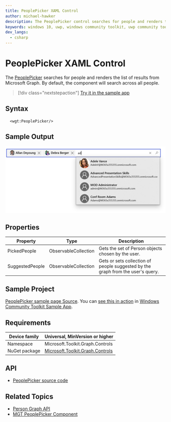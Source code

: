```yaml
---
title: PeoplePicker XAML Control
author: michael-hawker
description: The PeoplePicker control searches for people and renders the list of results from Microsoft Graph.
keywords: windows 10, uwp, windows community toolkit, uwp community toolkit, uwp toolkit, people, peoplepicker, picker, graph
dev_langs:
  - csharp
---
```


# PeoplePicker XAML Control

The [PeoplePicker](/dotnet/api/microsoft.toolkit.graph.controls.peoplepicker) searches for people and renders the list of results from Microsoft Graph. By default, the component will search across all people.

> [!div class="nextstepaction"]
> [Try it in the sample app](uwpct://controls?sample=PeoplePicker)

## Syntax

```xaml
  <wgt:PeoplePicker/>
```

## Sample Output

![PeoplePicker Control](../../resources/images/Graph/Controls/PeoplePicker.png)

## Properties

| Property | Type | Description |
| -- | -- | -- |
| PickedPeople | ObservableCollection<Person> | Gets the set of Person objects chosen by the user. |
| SuggestedPeople | ObservableCollection<Person> | Gets or sets collection of people suggested by the graph from the user's query. |

## Sample Project

[PeoplePicker sample page Source](https://github.com/Microsoft/WindowsCommunityToolkit//tree/master/Microsoft.Toolkit.Uwp.SampleApp/SamplePages/PeoplePicker). You can [see this in action](uwpct://Controls?sample=PeoplePicker) in [Windows Community Toolkit Sample App](http://aka.ms/uwptoolkitapp).

## Requirements

| Device family | Universal, MinVersion or higher |
| -- | -- |
| Namespace | Microsoft.Toolkit.Graph.Controls |
| NuGet package | [Microsoft.Toolkit.Graph.Controls](https://www.nuget.org/packages/Microsoft.Toolkit.Graph.Controls) |

## API

* [PeoplePicker source code](https://github.com/windows-toolkit/Graph-Controls/tree/master/Microsoft.Toolkit.Graph.Controls/Controls/PeoplePicker)

## Related Topics

* [Person Graph API](/graph/api/resources/person?view=graph-rest-beta)
* [MGT PeoplePicker Component](/graph/toolkit/components/people-picker)